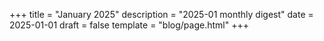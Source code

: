 +++
title = "January 2025"
description = "2025-01 monthly digest"
date = 2025-01-01
draft = false
template = "blog/page.html"
+++